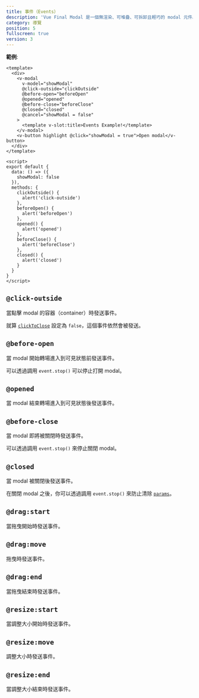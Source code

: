 ```yaml
---
title: 事件（Events）
description: 'Vue Final Modal 是一個無渲染、可堆疊、可拆卸且輕巧的 modal 元件。'
category: 導覽
position: 5
fullscreen: true
version: 3
---
```


**範例**:

<v-events class="mb-4"></v-events>

<sfc-view>

```vue
<template>
  <div>
    <v-modal
      v-model="showModal"
      @click-outside="clickOutside"
      @before-open="beforeOpen"
      @opened="opened"
      @before-close="beforeClose"
      @closed="closed"
      @cancel="showModal = false"
    >
      <template v-slot:title>Events Example!</template>
    </v-modal>
    <v-button highlight @click="showModal = true">Open modal</v-button>
  </div>
</template>
```
```vue
<script>
export default {
  data: () => ({
    showModal: false
  }),
  methods: {
    clickOutside() {
      alert('click-outside')
    },
    beforeOpen() {
      alert('beforeOpen')
    },
    opened() {
      alert('opened')
    },
    beforeClose() {
      alert('beforeClose')
    },
    closed() {
      alert('closed')
    }
  }
}
</script>
```

</show-code>

## `@click-outside`

當點擊 modal 的容器（container）時發送事件。

<alert>就算 [`clickToClose`](/zh-Hant/guide/properties#clicktoclose) 設定為 `false`，這個事件依然會被發送。</alert>

## `@before-open`

當 modal 開始轉場進入到可見狀態前發送事件。

<alert>可以透過調用 `event.stop()` 可以停止打開 modal。</alert>

## `@opened`

當 modal 結束轉場進入到可見狀態後發送事件。

## `@before-close`

當 modal 即將被關閉時發送事件。

<alert>可以透過調用 `event.stop()` 來停止關閉 modal。</alert>

## `@closed`

當 modal 被關閉後發送事件。

<alert>在關閉 modal 之後，你可以透過調用 `event.stop()` 來防止清除 [`params`](/zh-Hant/guide/params)。</alert>

## `@drag:start`

當拖曳開始時發送事件。

## `@drag:move`

拖曳時發送事件。

## `@drag:end`

當拖曳結束時發送事件。

## `@resize:start`

當調整大小開始時發送事件。

## `@resize:move`

調整大小時發送事件。

## `@resize:end`

當調整大小結束時發送事件。